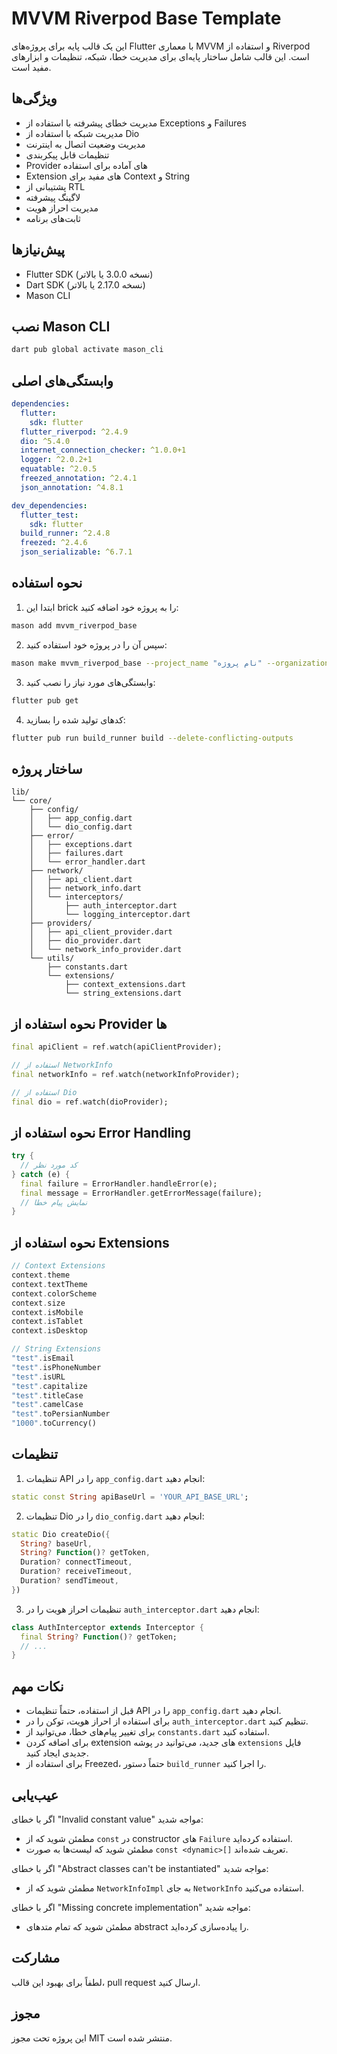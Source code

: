 # MVVM Riverpod Base Template

این یک قالب پایه برای پروژه‌های Flutter با معماری MVVM و استفاده از Riverpod است. این قالب شامل ساختار پایه‌ای برای مدیریت خطا، شبکه، تنظیمات و ابزارهای مفید است.

## ویژگی‌ها

- مدیریت خطای پیشرفته با استفاده از Exceptions و Failures
- مدیریت شبکه با استفاده از Dio
- مدیریت وضعیت اتصال به اینترنت
- تنظیمات قابل پیکربندی
- Provider های آماده برای استفاده
- Extension های مفید برای Context و String
- پشتیبانی از RTL
- لاگینگ پیشرفته
- مدیریت احراز هویت
- ثابت‌های برنامه

## پیش‌نیازها

- Flutter SDK (نسخه 3.0.0 یا بالاتر)
- Dart SDK (نسخه 2.17.0 یا بالاتر)
- Mason CLI

## نصب Mason CLI

```bash
dart pub global activate mason_cli
```

## وابستگی‌های اصلی

```yaml
dependencies:
  flutter:
    sdk: flutter
  flutter_riverpod: ^2.4.9
  dio: ^5.4.0
  internet_connection_checker: ^1.0.0+1
  logger: ^2.0.2+1
  equatable: ^2.0.5
  freezed_annotation: ^2.4.1
  json_annotation: ^4.8.1

dev_dependencies:
  flutter_test:
    sdk: flutter
  build_runner: ^2.4.8
  freezed: ^2.4.6
  json_serializable: ^6.7.1
```

## نحوه استفاده

1. ابتدا این brick را به پروژه خود اضافه کنید:
```bash
mason add mvvm_riverpod_base
```

2. سپس آن را در پروژه خود استفاده کنید:
```bash
mason make mvvm_riverpod_base --project_name "نام پروژه" --organization "نام سازمان" --description "توضیحات پروژه"
```

3. وابستگی‌های مورد نیاز را نصب کنید:
```bash
flutter pub get
```

4. کدهای تولید شده را بسازید:
```bash
flutter pub run build_runner build --delete-conflicting-outputs
```

## ساختار پروژه

```
lib/
└── core/
    ├── config/
    │   ├── app_config.dart
    │   └── dio_config.dart
    ├── error/
    │   ├── exceptions.dart
    │   ├── failures.dart
    │   └── error_handler.dart
    ├── network/
    │   ├── api_client.dart
    │   ├── network_info.dart
    │   └── interceptors/
    │       ├── auth_interceptor.dart
    │       └── logging_interceptor.dart
    ├── providers/
    │   ├── api_client_provider.dart
    │   ├── dio_provider.dart
    │   └── network_info_provider.dart
    └── utils/
        ├── constants.dart
        └── extensions/
            ├── context_extensions.dart
            └── string_extensions.dart
```

## نحوه استفاده از Provider ها

```dart
final apiClient = ref.watch(apiClientProvider);

// استفاده از NetworkInfo
final networkInfo = ref.watch(networkInfoProvider);

// استفاده از Dio
final dio = ref.watch(dioProvider);
```

## نحوه استفاده از Error Handling

```dart
try {
  // کد مورد نظر
} catch (e) {
  final failure = ErrorHandler.handleError(e);
  final message = ErrorHandler.getErrorMessage(failure);
  // نمایش پیام خطا
}
```

## نحوه استفاده از Extensions

```dart
// Context Extensions
context.theme
context.textTheme
context.colorScheme
context.size
context.isMobile
context.isTablet
context.isDesktop

// String Extensions
"test".isEmail
"test".isPhoneNumber
"test".isURL
"test".capitalize
"test".titleCase
"test".camelCase
"test".toPersianNumber
"1000".toCurrency()
```

## تنظیمات

1. تنظیمات API را در `app_config.dart` انجام دهید:
```dart
static const String apiBaseUrl = 'YOUR_API_BASE_URL';
```

2. تنظیمات Dio را در `dio_config.dart` انجام دهید:
```dart
static Dio createDio({
  String? baseUrl,
  String? Function()? getToken,
  Duration? connectTimeout,
  Duration? receiveTimeout,
  Duration? sendTimeout,
})
```

3. تنظیمات احراز هویت را در `auth_interceptor.dart` انجام دهید:
```dart
class AuthInterceptor extends Interceptor {
  final String? Function()? getToken;
  // ...
}
```

## نکات مهم

- قبل از استفاده، حتماً تنظیمات API را در `app_config.dart` انجام دهید.
- برای استفاده از احراز هویت، توکن را در `auth_interceptor.dart` تنظیم کنید.
- برای تغییر پیام‌های خطا، می‌توانید از `constants.dart` استفاده کنید.
- برای اضافه کردن extension های جدید، می‌توانید در پوشه `extensions` فایل جدیدی ایجاد کنید.
- برای استفاده از Freezed، حتماً دستور `build_runner` را اجرا کنید.

## عیب‌یابی

اگر با خطای "Invalid constant value" مواجه شدید:
   - مطمئن شوید که از `const` در constructor های `Failure` استفاده کرده‌اید.
   - مطمئن شوید که لیست‌ها به صورت `const <dynamic>[]` تعریف شده‌اند.

 اگر با خطای "Abstract classes can't be instantiated" مواجه شدید:
   - مطمئن شوید که از `NetworkInfoImpl` به جای `NetworkInfo` استفاده می‌کنید.

 اگر با خطای "Missing concrete implementation" مواجه شدید:
   - مطمئن شوید که تمام متدهای abstract را پیاده‌سازی کرده‌اید.

## مشارکت

لطفاً برای بهبود این قالب، pull request ارسال کنید.

## مجوز

این پروژه تحت مجوز MIT منتشر شده است. 
